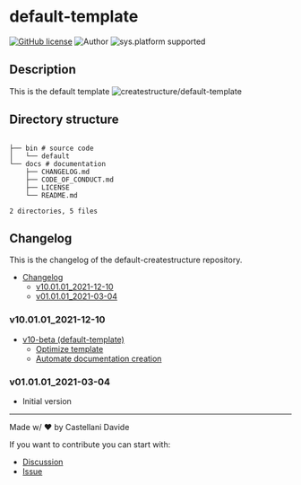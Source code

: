 # default-template
[![GitHub license](https://img.shields.io/badge/license-GNU-green?style=flat)](https://github.com/createstructure/default-template/blob/v10-beta/docs/LICENSE)
![Author](https://img.shields.io/badge/author-Castellani%20Davide-green?style=flat)
![sys.platform supported](https://img.shields.io/badge/OS%20platform%20supported-all-blue?style=flat) 

##  Description 
This is the default template
![createstructure/default-template](https://opengraph.githubassets.com/0d7c1a77feb8ec0c3726bdb77551f3b86461536a3c85705fa8c74f16e6945d22/createstructure/default-template)
##  Directory structure 

```

├── bin # source code
│   └── default
└── docs # documentation
    ├── CHANGELOG.md
    ├── CODE_OF_CONDUCT.md
    ├── LICENSE
    └── README.md

2 directories, 5 files
```
##  Changelog 

This is the changelog of the default-createstructure repository.

- [ Changelog ](#changelog)
  - [v10.01.01_2021-12-10](#v100101_2021-12-10)
  - [v01.01.01_2021-03-04](#v010101_2021-03-04)

### v10.01.01_2021-12-10
- [v10-beta (default-template)](https://github.com/createstructure/default-template/issues/5)
  - [Optimize template](https://github.com/createstructure/default-template/issues/7)
  - [Automate documentation creation](https://github.com/createstructure/default-template/issues/6)

### v01.01.01_2021-03-04
 - Initial version

---
Made w/ :heart: by Castellani Davide

If you want to contribute you can start with:
- [Discussion](https://github.com/createstructure/default-template/discussions)
- [Issue](https://github.com/createstructure/default-template/issues/new)
